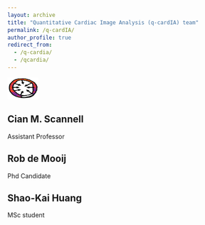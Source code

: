 ```yaml
---
layout: archive
title: "Quantitative Cardiac Image Analysis (q-cardIA) team"
permalink: /q-cardIA/
author_profile: true
redirect_from: 
  - /q-cardia/
  - /qcardia/
---
```


<img src="images/combined-map.png" width="70" height="50">


## Cian M. Scannell
Assistant Professor

## Rob de Mooij
Phd Candidate

## Shao-Kai Huang
MSc student
